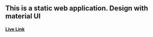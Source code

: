## This is a static web application. Design with material UI

#### [Live Link](https://real-cool.netlify.app/)
